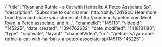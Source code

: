 {
    "title": "Ryan and Ruthie - a Cat with Hairballs: A Petco Associate Sp",
    "description": "Subscribe to our channel: http:\/\/bit.ly\/12dY9oO Hear more from Ryan and share your stories at: http:\/\/community.petco.com Meet Ryan, a Petco associate, and h...",
    "channelid": "145113",
    "videoid": "145225",
    "date_created": "1394762632",
    "date_modified": "1418181180",
    "type": "captivate",
    "layout": "channelVideo",
    "url": "\/petco-tv\/ryan-and-ruthie-a-cat-with-hairballs-a-petco-associate-sp\/145113-145225"
}
